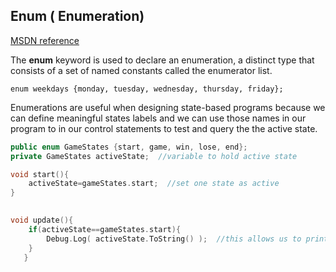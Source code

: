 ## Enum ( Enumeration)
[MSDN reference](https://msdn.microsoft.com/en-us/library/sbbt4032.aspx)

The **enum** keyword is used to declare an enumeration, a distinct type that consists of a set of named constants called the enumerator list.

```enum weekdays {monday, tuesday, wednesday, thursday, friday};```

Enumerations are useful when designing state-based programs because we can define meaningful states labels and we can use those names in our program to in our control statements to test and query the  the active state. 

```cpp
public enum GameStates {start, game, win, lose, end};
private GameStates activeState;  //variable to hold active state

void start(){
    activeState=gameStates.start;  //set one state as active
}

	
void update(){
    if(activeState==gameStates.start){
        Debug.Log( activeState.ToString() );  //this allows us to print out the labeled name, otherwise we'd see the integer value of the state: 0;
    }
   }
```
